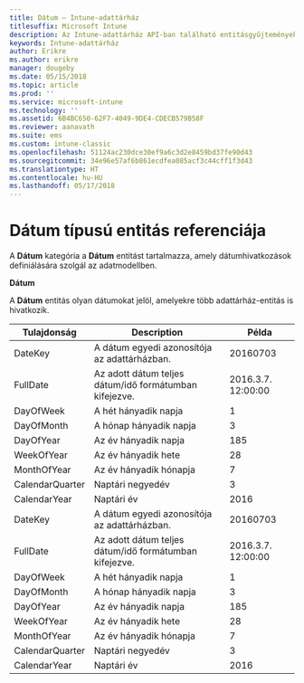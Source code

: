 ```yaml
---
title: Dátum – Intune-adattárház
titlesuffix: Microsoft Intune
description: Az Intune-adattárház API-ban található entitásgyűjtemények dátumkategóriájára vonatkozó referencia-témakör.
keywords: Intune-adattárház
author: Erikre
ms.author: erikre
manager: dougeby
ms.date: 05/15/2018
ms.topic: article
ms.prod: ''
ms.service: microsoft-intune
ms.technology: ''
ms.assetid: 6B4BC650-62F7-4049-9DE4-CDECB579B58F
ms.reviewer: aanavath
ms.suite: ems
ms.custom: intune-classic
ms.openlocfilehash: 51124ac230dce30ef9a6c3d2e8459bd37fe90d43
ms.sourcegitcommit: 34e96e57af6b861ecdfea085acf3c44cff1f3d43
ms.translationtype: HT
ms.contentlocale: hu-HU
ms.lasthandoff: 05/17/2018
---
```

# <a name="reference-for-date-entity"></a>Dátum típusú entitás referenciája

A **Dátum** kategória a **Dátum** entitást tartalmazza, amely dátumhivatkozások definiálására szolgál az adatmodellben.

**Dátum**

A **Dátum** entitás olyan dátumokat jelöl, amelyekre több adattárház-entitás is hivatkozik.


|    Tulajdonság     |                      Description                       |       Példa        |
|-----------------|--------------------------------------------------------|----------------------|
|     DateKey     | A dátum egyedi azonosítója az adattárházban. |       20160703       |
|    FullDate     |    Az adott dátum teljes dátum/idő formátumban kifejezve.     | 2016.3.7. 12:00:00 |
|    DayOfWeek    |                      A hét hányadik napja                       |          1           |
|   DayOfMonth    |                      A hónap hányadik napja                      |          3           |
|    DayOfYear    |                      Az év hányadik napja                       |         185          |
|   WeekOfYear    |                      Az év hányadik hete                      |          28          |
|   MonthOfYear   |                   Az év hányadik hónapja                    |          7           |
| CalendarQuarter |                    Naptári negyedév                    |          3           |
|  CalendarYear   |                     Naptári év                      |         2016         |
|     DateKey     | A dátum egyedi azonosítója az adattárházban. |       20160703       |
|    FullDate     |    Az adott dátum teljes dátum/idő formátumban kifejezve.     | 2016.3.7. 12:00:00 |
|    DayOfWeek    |                      A hét hányadik napja                       |          1           |
|   DayOfMonth    |                      A hónap hányadik napja                      |          3           |
|    DayOfYear    |                      Az év hányadik napja                       |         185          |
|   WeekOfYear    |                      Az év hányadik hete                      |          28          |
|   MonthOfYear   |                   Az év hányadik hónapja                    |          7           |
| CalendarQuarter |                    Naptári negyedév                    |          3           |
|  CalendarYear   |                     Naptári év                      |         2016         |

